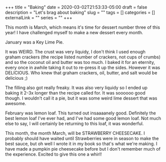 +++
title = "Baking"
date = 2020-03-02T21:53:33-05:00
draft = false
description = "Let's brag about baking"
slug = ""
tags = []
categories = []
externalLink = ""
series = ""
+++

This month is March, which means it's time for dessert number three of this year! I have challenged myself to make a new dessert every month.

January was a Key Lime Pie.

It was WEIRD. The crust was very liquidy, I don't think I used enough graham crackers (the recipe listed number of crackers, not cups of crumbs) and so the coconut oil and butter was too much. I baked it for an eternity, every once in awhile taking it out to re-press it up the sides. However it was DELICIOUS. Who knew that graham crackers, oil, butter, and salt would be delicious ;)

The filling also got really freaky. It was also very liquidy so I ended up baking it 2-3x longer than the recipe called for. It was soooooo good though. I wouldn't call it a pie, but it was some weird lime dessert that was awesome.

February was lemon loaf. This turned out insaaaanely good. Definitely the best lemon loaf I've ever had, and I've had some good lemon loaf. Not much else to say, I will certainly be returning to this loaf, it was wonderful.

This month, the month March, will be STRAWBERRY CHEESECAKE. I probably should have waited until Strawberries were in season to make the best sauce, but oh well I wrote it in my book so that's what we're making. I have made a pumpkin pie cheesecake before but I don't remember much of the experience. Excited to give this one a whirl!